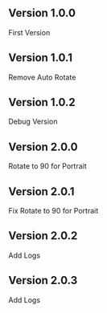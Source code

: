 ## Version 1.0.0

First Version 

## Version 1.0.1

Remove Auto Rotate

## Version 1.0.2

Debug Version

## Version 2.0.0

Rotate to 90 for Portrait

## Version 2.0.1

Fix Rotate to 90 for Portrait

## Version 2.0.2

Add Logs

## Version 2.0.3

Add Logs